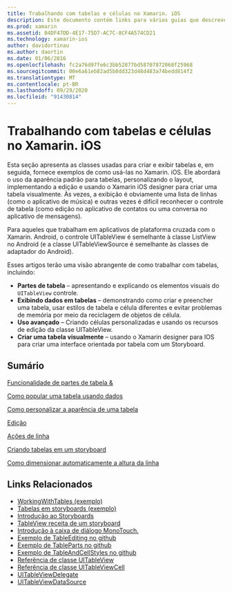 ```yaml
---
title: Trabalhando com tabelas e células no Xamarin. iOS
description: Este documento contém links para vários guias que descrevem como exibir dados com o controle UITableView em um aplicativo Xamarin. iOS.
ms.prod: xamarin
ms.assetid: 04DF47DD-4E17-75D7-AC7C-8CF4A574CD21
ms.technology: xamarin-ios
author: davidortinau
ms.author: daortin
ms.date: 01/06/2016
ms.openlocfilehash: fc2a76d97fe6c3bb52877bd58707872068f25968
ms.sourcegitcommit: 00e6a61eb82ad5b0dd323d48d483a74bedd814f2
ms.translationtype: MT
ms.contentlocale: pt-BR
ms.lasthandoff: 09/29/2020
ms.locfileid: "91430814"
---
```

# <a name="working-with-tables-and-cells-in-xamarinios"></a>Trabalhando com tabelas e células no Xamarin. iOS

Esta seção apresenta as classes usadas para criar e exibir tabelas e, em seguida, fornece exemplos de como usá-las no Xamarin. iOS. Ele abordará o uso da aparência padrão para tabelas, personalizando o layout, implementando a edição e usando o Xamarin iOS designer para criar uma tabela visualmente. Às vezes, a exibição é obviamente uma lista de linhas (como o aplicativo de música) e outras vezes é difícil reconhecer o controle de tabela (como edição no aplicativo de contatos ou uma conversa no aplicativo de mensagens).

Para aqueles que trabalham em aplicativos de plataforma cruzada com o Xamarin. Android, o controle UITableView é semelhante à classe ListView no Android (e a classe UITableViewSource é semelhante às classes de adaptador do Android).

Esses artigos terão uma visão abrangente de como trabalhar com tabelas, incluindo:

- **Partes de tabela** – apresentando e explicando os elementos visuais do  `UITableView` controle. 
- **Exibindo dados em tabelas** – demonstrando como criar e preencher uma tabela, usar estilos de tabela e célula diferentes e evitar problemas de memória por meio da reciclagem de objetos de célula. 
- **Uso avançado** – Criando células personalizadas e usando os recursos de edição da classe UITableView. 
- **Criar uma tabela visualmente** – usando o Xamarin designer para IOS para criar uma interface orientada por tabela com um Storyboard. 

## <a name="contents"></a>Sumário

 [Funcionalidade de partes de tabela &amp;](~/ios/user-interface/controls/tables/table-parts-and-functionality.md)

 [Como popular uma tabela usando dados](~/ios/user-interface/controls/tables/populating-a-table-with-data.md)

 [Como personalizar a aparência de uma tabela](~/ios/user-interface/controls/tables/customizing-table-appearance.md)

 [Edição](~/ios/user-interface/controls/tables/editing.md)

 [Ações de linha](~/ios/user-interface/controls/tables/row-action.md)

 [Criando tabelas em um storyboard](~/ios/user-interface/controls/tables/creating-tables-in-a-storyboard.md)

 [Como dimensionar automaticamente a altura da linha](~/ios/user-interface/controls/tables/autosizing-row-height.md)

## <a name="related-links"></a>Links Relacionados

- [WorkingWithTables (exemplo)](/samples/xamarin/ios-samples/workingwithtables)
- [Tabelas em storyboards (exemplo)](/samples/xamarin/ios-samples/storyboardtable)
- [Introdução ao Storyboards](~/ios/user-interface/storyboards/index.md)
- [TableView receita de um storyboard](https://github.com/xamarin/recipes/tree/master/Recipes/ios/general/storyboard/storyboard_a_tableview)
- [Introdução à caixa de diálogo MonoTouch.](~/ios/user-interface/monotouch.dialog/index.md)
- [Exemplo de TableEditing no github](https://github.com/xamarin/monotouch-samples/tree/master/TableEditing)
- [Exemplo de TableParts no github](https://github.com/xamarin/monotouch-samples/tree/master/TableParts)
- [Exemplo de TableAndCellStyles no github](https://github.com/xamarin/mobile-samples/tree/master/TablesLists)
- [Referência de classe UITableView](https://developer.apple.com/library/ios/documentation/UIKit/Reference/UITableView_Class/)
- [Referência de classe UITableViewCell](https://developer.apple.com/library/ios/documentation/UIKit/Reference/UITableViewCell_Class/)
- [UITableViewDelegate](https://developer.apple.com/library/ios/documentation/UIKit/Reference/UITableViewDelegate_Protocol/)
- [UITableViewDataSource](https://developer.apple.com/library/ios/documentation/UIKit/Reference/UITableViewDataSource_Protocol/)